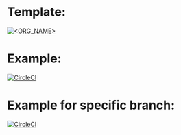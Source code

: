 # Template:
[![<ORG_NAME>](https://circleci.com/<VCS>/com/rizvi/mockito/MockitoDemoExample/Mockito-Demo-Example.svg?style=svg)](https://app.circleci.com/pipelines/github/syedincharge/Mockito-Demo-Example)

# Example:
[![CircleCI](https://circleci.com/gh/circleci/circleci-docs.svg?style=svg)](https://circleci.com/gh/circleci/circleci-docs)

# Example for specific branch:
[![CircleCI](https://circleci.com/gh/circleci/circleci-docs/tree/teesloane-patch-5.svg?style=svg)](https://circleci.com/gh/circleci/circleci-docs/?branch=teesloane-patch-5)


